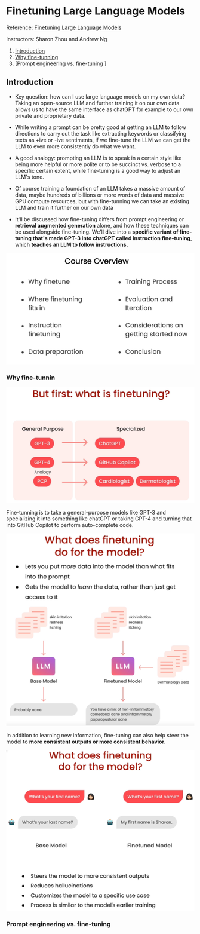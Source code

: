 
# Finetuning Large Language Models


Reference: <a href="https://www.deeplearning.ai/short-courses/finetuning-large-language-models//">Finetuning Large Language Models</a>

Instructors: Sharon Zhou and Andrew Ng

1. [Introduction](#1)
  1. [Why fine-tunning](#2)
  2. [Prompt engineering vs. fine-tuning ]


<a name="1"></a>
## Introduction 

+ Key question: how can I use large language models on my own data? Taking an open-source LLM and further training it on our own data allows us to have the same interface as chatGPT for example to our own private and proprietary data.

+ While writing a prompt can be pretty good at getting an LLM to follow directions to carry out the task like extracting keywords or classifying texts as +ive or -ive sentiments, if we fine-tune  the LLM we can get the LLM to even more consistently do what we want.

+ A good analogy: prompting an LLM is to speak in a certain style like being more helpful or more polite or to be succinct vs. verbose to a specific certain extent, while fine-tuning is a good way to adjust an LLM's tone. 

+ Of course training a foundation of an LLM takes a massive amount of data, maybe hundreds of billions or more words of data and massive GPU compute resources, but with fine-tunning we can take an existing LLM and train it further on our own data

+ It'll be discussed how fine-tuning differs from prompt engineering or **retrieval augmented generation** alone, and how these techniques can be used alongside fine-tuning. We'll dive into a **specific variant of fine-tuning that's made GPT-3 into chatGPT called instruction fine-tuning**, which **teaches an LLM to follow instructions.**

![](https://github.com/DanialArab/images/blob/main/LLM/fine_tunning_llm_cource_materials.png)

<a name="2"></a>
### Why fine-tunnin 

![](https://github.com/DanialArab/images/blob/main/LLM/why_fine_tunning.png)

Fine-tunning is to take a general-purpose models like GPT-3 and specializing it into something like chatGPT or taking GPT-4 and turning that into GitHub Copilot to perform auto-complete code. 

![](https://github.com/DanialArab/images/blob/main/LLM/what_does_fine_tunning_do.png)

In addition to learning new information, fine-tuning can also help steer the model to **more consistent outputs or more consistent behavior.** 

![](https://github.com/DanialArab/images/blob/main/LLM/fine_tunned_vs._non_fine_tunned_model.png)

<a name="2"></a>
### Prompt engineering vs. fine-tuning 



